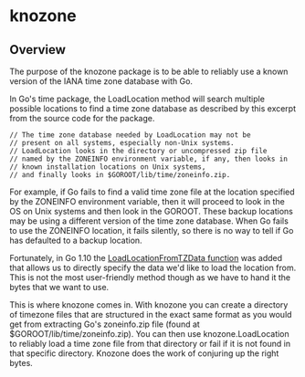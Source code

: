 # knozone
## Overview
The purpose of the knozone package is to be able to reliably use a known version of the IANA time zone database with Go.

In Go's time package, the LoadLocation method will search multiple possible locations to find a time zone database as described by this excerpt from the source code for the package.
```
// The time zone database needed by LoadLocation may not be
// present on all systems, especially non-Unix systems.
// LoadLocation looks in the directory or uncompressed zip file
// named by the ZONEINFO environment variable, if any, then looks in
// known installation locations on Unix systems,
// and finally looks in $GOROOT/lib/time/zoneinfo.zip.
```
For example, if Go fails to find a valid time zone file at the location specified by the ZONEINFO environment variable, then it will proceed to look in the OS on Unix systems and then look in the GOROOT. These backup locations may be using a different version of the time zone database. When Go fails to use the ZONEINFO location, it fails silently, so there is no way to tell if Go has defaulted to a backup location.

Fortunately, in Go 1.10 the [LoadLocationFromTZData function](https://golang.org/pkg/time/#LoadLocationFromTZData) was added that allows us to directly specify the data we'd like to load the location from. This is not the most user-friendly method though as we have to hand it the bytes that we want to use.

This is where knozone comes in. With knozone you can create a directory of timezone files that are structured in the exact same format as you would get from extracting Go's zoneinfo.zip file (found at $GOROOT/lib/time/zoneinfo.zip). You can then use knozone.LoadLocation to reliably load a time zone file from that directory or fail if it is not found in that specific directory. Knozone does the work of conjuring up the right bytes.
